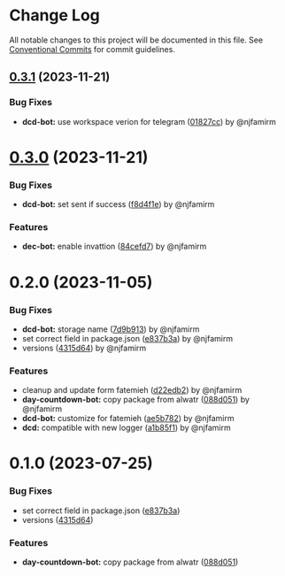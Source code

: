 # Change Log

All notable changes to this project will be documented in this file.
See [Conventional Commits](https://conventionalcommits.org) for commit guidelines.

## [0.3.1](https://github.com/njfamirm/alwatr-community/compare/@alwatr-community/day-countdown-bot@0.3.0...@alwatr-community/day-countdown-bot@0.3.1) (2023-11-21)

### Bug Fixes

* **dcd-bot:** use workspace verion for telegram ([01827cc](https://github.com/njfamirm/alwatr-community/commit/01827cca4600494a9fda6099c5cce09cafa3e050)) by @njfamirm

# [0.3.0](https://github.com/njfamirm/alwatr-community/compare/@alwatr-community/day-countdown-bot@0.2.0...@alwatr-community/day-countdown-bot@0.3.0) (2023-11-21)

### Bug Fixes

* **dcd-bot:** set sent if success ([f8d4f1e](https://github.com/njfamirm/alwatr-community/commit/f8d4f1e61e39c4c39b423816451416b8239ce2bc)) by @njfamirm

### Features

* **dec-bot:** enable invattion ([84cefd7](https://github.com/njfamirm/alwatr-community/commit/84cefd7639af3d4df7177c1bbbd1092b4563a134)) by @njfamirm

# 0.2.0 (2023-11-05)

### Bug Fixes

* **dcd-bot:** storage name ([7d9b913](https://github.com/njfamirm/alwatr-community/commit/7d9b9134f38fdc0f4f65428673451766c71dfc1c)) by @njfamirm
* set correct field in package.json ([e837b3a](https://github.com/njfamirm/alwatr-community/commit/e837b3a6ac7a596f80ae6d2bc24f9aedc91f89ba)) by @njfamirm
* versions ([4315d64](https://github.com/njfamirm/alwatr-community/commit/4315d643a5cb99703b80bb1047358b152c7ad742)) by @njfamirm

### Features

* cleanup and update form fatemieh ([d22edb2](https://github.com/njfamirm/alwatr-community/commit/d22edb29495f1610399970f2a3fa0f13d1de540f)) by @njfamirm
* **day-countdown-bot:** copy package from alwatr ([088d051](https://github.com/njfamirm/alwatr-community/commit/088d051f25b929d13cc213894fba9fc5a27d0f14)) by @njfamirm
* **dcd-bot:** customize for fatemieh ([ae5b782](https://github.com/njfamirm/alwatr-community/commit/ae5b782cb8013579f4e8562fde53551cc205cea9)) by @njfamirm
* **dcd:** compatible with new logger ([a1b85f1](https://github.com/njfamirm/alwatr-community/commit/a1b85f1e12cdeb7d0f0e33c5151fa98730fddac6)) by @njfamirm

# 0.1.0 (2023-07-25)

### Bug Fixes

* set correct field in package.json ([e837b3a](https://github.com/njfamirm/alwatr-community/commit/e837b3a6ac7a596f80ae6d2bc24f9aedc91f89ba))
* versions ([4315d64](https://github.com/njfamirm/alwatr-community/commit/4315d643a5cb99703b80bb1047358b152c7ad742))

### Features

* **day-countdown-bot:** copy package from alwatr ([088d051](https://github.com/njfamirm/alwatr-community/commit/088d051f25b929d13cc213894fba9fc5a27d0f14))
